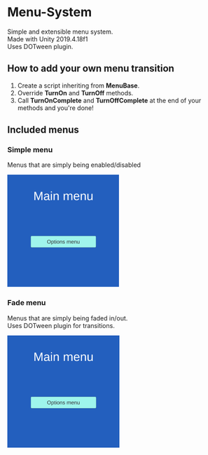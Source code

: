# Menu-System

Simple and extensible menu system.  
Made with Unity 2019.4.18f1  
Uses DOTween plugin.  

## How to add your own menu transition  

1. Create a script inheriting from **MenuBase**.  
2. Override **TurnOn** and **TurnOff** methods.  
3. Call **TurnOnComplete** and **TurnOffComplete** at the end of your methods and you're done!

## Included menus

### Simple menu
Menus that are simply being enabled/disabled

<img src="https://raw.githubusercontent.com/gamedevserj/Images-For-Repo/main/MenuSystem/MenuSimple.gif" height="256">

### Fade menu
Menus that are simply being faded in/out.  
Uses DOTween plugin for transitions.

<img src="https://raw.githubusercontent.com/gamedevserj/Images-For-Repo/main/MenuSystem/MenuFade.gif" height="256">
